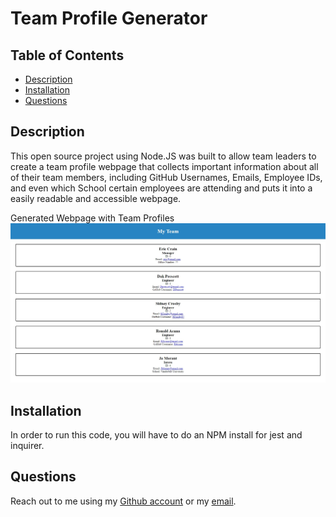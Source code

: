 # Team Profile Generator

## Table of Contents
* [Description](#description)
* [Installation](#installation)
* [Questions](#questions)

## Description
This open source project using Node.JS was built to allow team leaders to create a team profile webpage that collects important information about all of their team members, including GitHub Usernames, Emails, Employee IDs, and even which School certain employees are attending and puts it into a easily readable and accessible webpage.

Generated Webpage with Team Profiles
![Generated Webpage with Team Profiles](/utils/images/Generated-HTML-Page.jpg)

## Installation
In order to run this code, you will have to do an NPM install for jest and inquirer.

## Questions
Reach out to me using my [Github account](https://github.com/Ericcrain77) or my [email](ericcrain77@gmail.com).
